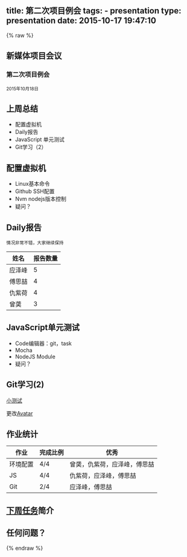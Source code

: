 title: 第二次项目例会
tags: 
    - presentation
type: presentation
date: 2015-10-17 19:47:10
---
{% raw %}
<section>
    <h1>新媒体项目会议</h1>
    <h3>第二次项目例会</h3>
    <p>
        <small>2015年10月18日</small>
    </p>
</section>
<section>
    <section>
        <h2>上周总结</h2>
    </section>
    <section>
        <ul>
            <li>配置虚拟机</li>
            <li>Daily报告</li>
            <li>JavaScript 单元测试</li>
            <li>Git学习（2）</li>
        </ul>
    </section>
    <section>
        <h2>配置虚拟机</h2>
        <ul>
            <li class="fragment">Linux基本命令</li>
            <li class="fragment">Github SSH配置</li>
            <li class="fragment">Nvm nodejs版本控制</li>
            <li class="fragment">疑问？</li>
        </ul>
    </section>
    <section>
        <h2>Daily报告</h2>
        <small class="fragment">情况非常不错，大家继续保持</small>
        <table>
            <thead>
                <tr>
                    <th>姓名</th>
                    <th>报告数量</th>
                </tr>
            </thead>
            <tbody>
                <tr>
                    <td>应泽峰</td>
                    <td>5</td>
                </tr>
                <tr>
                    <td>傅思喆</td>
                    <td>4</td>
                </tr>
                <tr>
                    <td>仇紫荷</td>
                    <td>4</td>
                </tr>
                <tr>
                    <td>曾䶮</td>
                    <td>3</td>
                </tr>
            </tbody>
        </table>
    </section>
    <section>
        <h2>JavaScript单元测试</h2>
        <ul>
            <li class="fragment">Code编辑器：git，task</li>
            <li class="fragment">Mocha</li>
            <li class="fragment">NodeJS Module</li>
            <li class="fragment">疑问？</li>
        </ul>
    </section>
     <section>
        <h2>Git学习(2)</h2>
        <a href="https://github.com/CUC-DEV/training/tree/test-weekly-meeting-2">小测试</a>
        <p>更改<a href="http://www.faceyourmanga.com/editmangatar.php" target="_blank">Avatar</a></p>
    </section>
    <section>
    <h2>作业统计</h2>
    <table>
        <thead>
            <tr>
                <th>作业</th>
                <th>完成比例</th>
                <th>优秀</th>
            </tr>
        </thead>
        <tbody>
            <tr>
                <td>环境配置</td>
                <td>4/4</td>
                <td>曾䶮，仇紫荷，应泽峰，傅思喆</td>
            </tr>
            <tr>
                <td>JS</td>
                <td>4/4</td>
                <td>仇紫荷，应泽峰，傅思喆</td>
            </tr>
            <tr>
                <td>Git</td>
                <td>2/4</td>
                <td>应泽峰，傅思喆</td>
            </tr>
        </tbody>
    </table>
</section>
</section>
<section>
    <h2><a href="/2015/10/17/20151017WeeklyPlanning/" target="_blank">下周任务</a>简介</h2>
</section>
<section>
    <h2>任何问题？</h2>
</section>
{% endraw %}